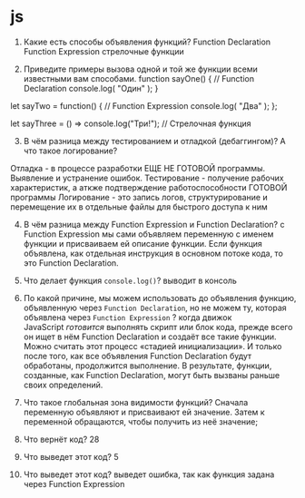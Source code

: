 # js

1. Какие есть способы объявления функций?
Function Declaration
Function Expression
стрелочные функции

2. Приведите примеры вызова одной и той же функции всеми известными вам способами.
 function sayOne() {                      // Function Declaration
  console.log( "Один" );
}

let sayTwo = function() {               // Function Expression
  console.log( "Два" );
};

let sayThree = () => console.log("Три!");     // Стрелочная функция


3. В чём разница между тестированием и отладкой (дебаггингом)? А что такое логирование?

Отладка - в процессе разработки ЕЩЕ НЕ ГОТОВОЙ программы. Выявление и устранение ошибок.
Тестирование - получение рабочих характеристик, а аткже подтверждение работоспособности ГОТОВОЙ программы
Логирование - это запись логов, структурирование и перемещение их в отдельные файлы для быстрого доступа к ним

4. В чём разница между Function Expression и Function Declaration? 
 с Function Expression мы сами объявляем переменную с именем функции и присваиваем ей описание функции. 
 Если функция объявлена, как отдельная инструкция в основном потоке кода, то это Function Declaration.

5. Что делает функция `console.log()`?
выводит в консоль

6. По какой причине, мы можем использовать до объявления функцию, объявленную через `Function Declaration`, но не можем ту, которая объявлена через `Function Expression` ?
когда движок JavaScript *готовится* выполнять скрипт или блок кода, прежде всего он ищет в нём Function Declaration и создаёт все такие функции. Можно считать этот процесс «стадией инициализации».
И только после того, как все объявления Function Declaration будут обработаны, продолжится выполнение.
В результате, функции, созданные, как Function Declaration, могут быть вызваны раньше своих определений.

7. Что такое глобальная зона видимости функций?
 Сначала переменную объявляют и присваивают ей значение. Затем к переменной обращаются, чтобы получить из неё значение;

8. Что вернёт код?
28

9. Что выведет этот код?
5

10. Что выведет этот код?
выведет ошибка, так как функция задана через Function Expression